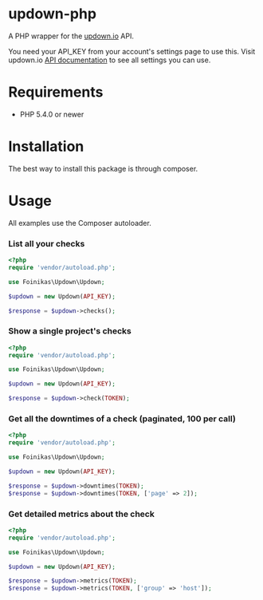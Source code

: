 # updown-php

A PHP wrapper for the [updown.io](https://updown.io/) API.

You need your API_KEY from your account's settings page to use this. Visit updown.io [API documentation](https://updown.io/api) to see all settings you can use.

# Requirements

- PHP 5.4.0 or newer

# Installation

The best way to install this package is through composer.

# Usage

All examples use the Composer autoloader.

### List all your checks

```php
<?php
require 'vendor/autoload.php';

use Foinikas\Updown\Updown;

$updown = new Updown(API_KEY);

$response = $updown->checks();
```

### Show a single project's checks

```php
<?php
require 'vendor/autoload.php';

use Foinikas\Updown\Updown;

$updown = new Updown(API_KEY);

$response = $updown->check(TOKEN);
```

### Get all the downtimes of a check (paginated, 100 per call)

```php
<?php
require 'vendor/autoload.php';

use Foinikas\Updown\Updown;

$updown = new Updown(API_KEY);

$response = $updown->downtimes(TOKEN);
$response = $updown->downtimes(TOKEN, ['page' => 2]);
```

### Get detailed metrics about the check

```php
<?php
require 'vendor/autoload.php';

use Foinikas\Updown\Updown;

$updown = new Updown(API_KEY);

$response = $updown->metrics(TOKEN);
$response = $updown->metrics(TOKEN, ['group' => 'host']);
```